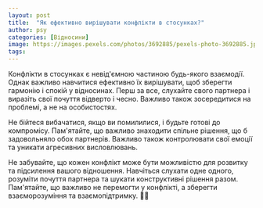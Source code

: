 ```yaml
---
layout: post
title:  "Як ефективно вирішувати конфлікти в стосунках?"
author: psy
categories: [Відносини]
image: https://images.pexels.com/photos/3692885/pexels-photo-3692885.jpeg?auto=compress&cs=tinysrgb&fit=crop&h=627&w=1200
tags: 
---
```


Конфлікти в стосунках є невід'ємною частиною будь-якого взаємодії. Однак важливо навчитися ефективно їх вирішувати, щоб зберегти гармонію і спокій у відносинах. Перш за все, слухайте свого партнера і виразіть свої почуття відверто і чесно. Важливо також зосередитися на проблемі, а не на особистостях. 

Не бійтеся вибачатися, якщо ви помилилися, і будьте готові до компромісу. Пам'ятайте, що важливо знаходити спільне рішення, що б задовольняло обох партнерів. Важливо також контролювати свої емоції та уникати агресивних висловлювань. 

Не забувайте, що кожен конфлікт може бути можливістю для розвитку та підсилення вашого відношення. Навчіться слухати одне одного, розуміти почуття партнера та шукати конструктивні рішення разом. Пам'ятайте, що важливо не перемогти у конфлікті, а зберегти взаєморозуміння та взаємопідтримку. 🤝🌟


